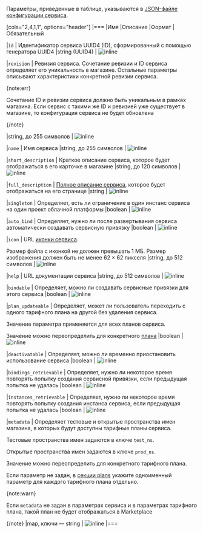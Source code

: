Параметры, приведенные в таблице, указываются в [JSON-файле конфигурации сервиса](../../../manage-saas-apps/saas-add#service_config).

[cols="2,4,1,1", options="header"]
|===
|Имя
|Описание
|Формат
|Обязательный

|`id`
|
Идентификатор сервиса UUID4 (ID), сформированный с помощью генератора UUID4
|string (UUID4)
| ![](/ru/assets/check.svg "inline")

|`revision`
|
Ревизия сервиса. Сочетание ревизии и ID сервиса определяет его уникальность в магазине. Остальные параметры описывают характеристики конкретной ревизии сервиса.

{note:err}

Сочетание ID и ревизии сервиса должно быть уникальным в рамках магазина. Если сервис с такими же ID и ревизией уже существует в магазине, то конфигурация сервиса не будет обновлена

{/note}

|string, до 255 символов
| ![](/ru/assets/check.svg "inline")

|`name`
|
Имя сервиса
|string, до 255 символов
| ![](/ru/assets/check.svg "inline")

|`short_description`
|
Краткое описание сервиса, которое будет отображаться в его карточке в магазине
|string, до 120 символов
| ![](/ru/assets/check.svg "inline")

|`full_description`
|
[Полное описание сервиса](/ru/tools-for-using-services/vendor-account/manage-apps/service_description), которое будет отображаться на его странице
|string
| ![](/ru/assets/check.svg "inline")

|`singleton`
|
Определяет, есть ли ограничение в один инстанс сервиса на один проект облачной платформы
|boolean
| ![](/en/assets/no.svg "inline")

|`auto_bind`
|
Определяет, нужно ли после развертывания сервиса автоматически создавать сервисную привязку
|boolean
| ![](/en/assets/no.svg "inline")

|`icon`
|
URL [иконки сервиса](/ru/tools-for-using-services/vendor-account/manage-apps/service_description#service_description_icon).

Размер файла с иконкой не должен превышать 1 МБ. Размер изображения должен быть не менее 62 × 62 пикселя
|string, до 512 символов
| ![](/ru/assets/check.svg "inline")

|`help`
|
URL документации сервиса
|string, до 512 символов
| ![](/ru/assets/check.svg "inline")

|`bindable`
|
Определяет, можно ли создавать сервисные привязки для этого сервиса
|boolean
| ![](/ru/assets/check.svg "inline")

|`plan_updateable`
|
Определяет, может ли пользователь переходить с одного тарифного плана на другой без удаления сервиса.

Значение параметра применяется для всех планов сервиса.

Значение можно переопределить для конкретного [плана](../saas-plan)
|boolean
| ![](/ru/assets/check.svg "inline")

|`deactivatable`
|
Определяет, можно ли временно приостановить использование сервиса
|boolean
| ![](/ru/assets/check.svg "inline")

|`bindings_retrievable`
|
Определяет, нужно ли некоторое время повторять попытку создания сервисной привязки, если предыдущая попытка не удалась
|boolean
| ![](/ru/assets/check.svg "inline")

|`instances_retrievable`
|
Определяет, нужно ли некоторое время повторять попытку создания инстанса сервиса, если предыдущая попытка не удалась
|boolean
| ![](/ru/assets/check.svg "inline")

|`metadata`
|
Определяет тестовые и открытые пространства имен магазина, в которых будут доступны тарифные планы сервиса.

Тестовые пространства имен задаются в ключе `test_ns`.

Открытые пространства имен задаются в ключе `prod_ns`.

Значение можно переопределить для конкретного тарифного плана.

Если параметр не задан, в [секции plans](../saas-plan) укажите одноименный параметр для каждого тарифного плана отдельно.

{note:warn}

Если `metadata` не задан в параметрах сервиса и в параметрах тарифного плана, такой план не будет отображаться в Marketplace

{/note}
|map, ключи — string
| ![](/en/assets/no.svg "inline")
|===
